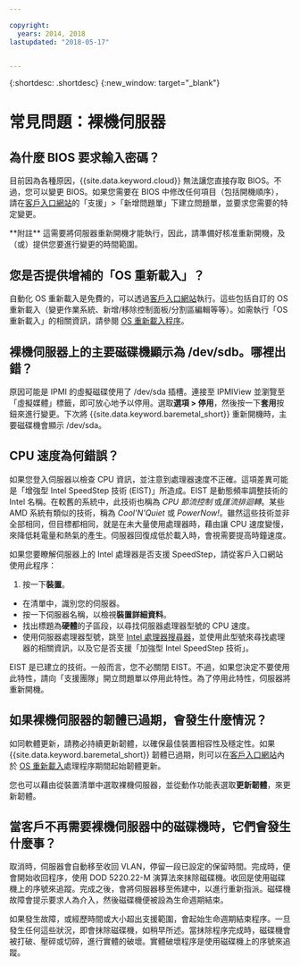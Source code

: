 ```yaml
---

copyright:
  years: 2014, 2018
lastupdated: "2018-05-17"


---
```


{:shortdesc: .shortdesc}
{:new_window: target="_blank"}

# 常見問題：裸機伺服器

## 為什麼 BIOS 要求輸入密碼？

目前因為各種原因，{{site.data.keyword.cloud}} 無法讓您直接存取 BIOS。不過，您可以變更 BIOS。如果您需要在 BIOS 中修改任何項目（包括開機順序），請在[客戶入口網站](https://control.softlayer.com/)的「支援」>「新增問題單」下建立問題單，並要求您需要的特定變更。

\*\*附註\*\* 這需要將伺服器重新開機才能執行，因此，請準備好核准重新開機，及（或）提供您要進行變更的時間範圍。

## 您是否提供增補的「OS 重新載入」？

自動化 OS 重新載入是免費的，可以透過[客戶入口網站](https://control.softlayer.com/)執行。這些包括自訂的 OS 重新載入（變更作業系統、新增/移除控制面板/分割區編輯等等）。如需執行「OS 重新載入」的相關資訊，請參閱 [OS 重新載入程序](../vsi/vsi_perform_os_reload.html)。


## 裸機伺服器上的主要磁碟機顯示為 /dev/sdb。哪裡出錯？

原因可能是 IPMI 的虛擬磁碟使用了 /dev/sda 插槽。連接至 IPMIView 並瀏覽至「虛擬媒體」標籤，即可放心地予以停用。選取**選項 > 停用**，然後按一下**套用**按鈕來進行變更。下次將 {{site.data.keyword.baremetal_short}} 重新開機時，主要磁碟機會顯示 /dev/sda。


## CPU 速度為何錯誤？

如果您登入伺服器以檢查 CPU 資訊，並注意到處理器速度不正確。這項差異可能是「增強型 Intel SpeedStep 技術 (EIST)」所造成。EIST 是動態頻率調整技術的 Intel 名稱。在較舊的系統中，此技術也稱為 *CPU 節流控制* 或*匯流排迴轉*。某些 AMD 系統有類似的技術，稱為 *Cool'N'Quiet* 或 *PowerNow!*。雖然這些技術並非全部相同，但目標都相同，就是在未大量使用處理器時，藉由讓 CPU 速度變慢，來降低耗電量和熱氣的產生。伺服器回復成低於載入時，會視需要提高時鐘速度。

如果您要瞭解伺服器上的 Intel 處理器是否支援 SpeedStep，請從客戶入口網站使用此程序：
1. 按一下**裝置**。
* 在清單中，識別您的伺服器。
* 按一下伺服器名稱，以檢視**裝置詳細資料**。
* 找出標題為**硬體**的子區段，以尋找伺服器處理器型號的 CPU 速度。
* 使用伺服器處理器型號，跳至 [Intel 處理器搜尋器](http://processorfinder.intel.com/)，並使用此型號來尋找處理器的相關資訊，以及它是否支援「加強型 Intel SpeedStep 技術」。

EIST 是已建立的技術。一般而言，您不必關閉 EIST。不過，如果您決定不要使用此特性，請向「支援團隊」開立問題單以停用此特性。為了停用此特性，伺服器將重新開機。


## 如果裸機伺服器的韌體已過期，會發生什麼情況？

如同軟體更新，請務必持續更新韌體，以確保最佳裝置相容性及穩定性。如果 {{site.data.keyword.baremetal_short}} 韌體已過期，則可以在[客戶入口網站](https://control.softlayer.com)內於 [OS 重新載入](../infrastructure/software/vsi_reload_os.html)處理程序期間起始韌體更新。

您也可以藉由從裝置清單中選取裸機伺服器，並從動作功能表選取**更新韌體**，來更新韌體。

## 當客戶不再需要裸機伺服器中的磁碟機時，它們會發生什麼事？

取消時，伺服器會自動移至收回 VLAN，停留一段已設定的保留時間。完成時，便會開始收回程序，使用 DOD 5220.22-M 演算法來抹除磁碟機。收回是使用磁碟機上的序號來追蹤。完成之後，會將伺服器移至佈建中，以進行重新指派。磁碟機故障會提示要求人為介入，然後磁碟機便被設為生命週期結束。

如果發生故障，或經歷時間或大小超出支援範圍，會起始生命週期結束程序。一旦發生任何這些狀況，即會抹除磁碟機，如稍早所述。當抹除程序完成時，磁碟機會被打破、壓碎或切碎，進行實體的破壞。實體破壞程序是使用磁碟機上的序號來追蹤。
